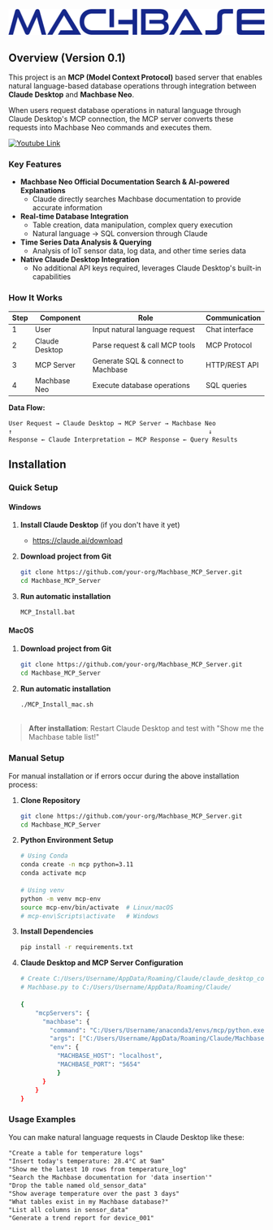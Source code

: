 


![Diagram](./Machbase_MCP_Sever/Machbase.png)




## Overview (Version 0.1)

This project is an **MCP (Model Context Protocol)** based server that enables natural language-based database operations through integration between **Claude Desktop** and **Machbase Neo**.

When users request database operations in natural language through Claude Desktop's MCP connection, the MCP server converts these requests into Machbase Neo commands and executes them.

[![Youtube Link](https://static.wixstatic.com/media/5583e0_7223d0cf33094256ad6c7e133136b144~mv2.png)](https://youtu.be/8cpaMTNHHiI?si=MX4tQK6Enh16hIUA)

### Key Features

* **Machbase Neo Official Documentation Search & AI-powered Explanations**
  * Claude directly searches Machbase documentation to provide accurate information
* **Real-time Database Integration** 
  * Table creation, data manipulation, complex query execution
  * Natural language → SQL conversion through Claude
* **Time Series Data Analysis & Querying**
  * Analysis of IoT sensor data, log data, and other time series data
* **Native Claude Desktop Integration**
  * No additional API keys required, leverages Claude Desktop's built-in capabilities

### How It Works

| Step | Component | Role | Communication |
|------|-----------|------|---------------|
| 1 | User | Input natural language request | Chat interface |
| 2 | Claude Desktop | Parse request & call MCP tools | MCP Protocol |
| 3 | MCP Server | Generate SQL & connect to Machbase | HTTP/REST API |
| 4 | Machbase Neo | Execute database operations | SQL queries |

**Data Flow:**

```
User Request → Claude Desktop → MCP Server → Machbase Neo
↑                                                      ↓
Response ← Claude Interpretation ← MCP Response ← Query Results
```

## Installation

### Quick Setup

#### Windows
1. **Install Claude Desktop** (if you don't have it yet)
    * https://claude.ai/download

2. **Download project from Git**
   ```bash
   git clone https://github.com/your-org/Machbase_MCP_Server.git
   cd Machbase_MCP_Server

3. **Run automatic installation**
   ```bash
   MCP_Install.bat

#### MacOS
1. **Download project from Git**
   ```bash
   git clone https://github.com/your-org/Machbase_MCP_Server.git
   cd Machbase_MCP_Server

2. **Run automatic installation**
   ```bash
   ./MCP_Install_mac.sh
    
> **After installation**: Restart Claude Desktop and test with "Show me the Machbase table list!"

### Manual Setup

For manual installation or if errors occur during the above installation process:

1. **Clone Repository**
   ```bash
   git clone https://github.com/your-org/Machbase_MCP_Server.git
   cd Machbase_MCP_Server

2. **Python Environment Setup**
   ```bash
   # Using Conda
   conda create -n mcp python=3.11
   conda activate mcp
   
   # Using venv
   python -m venv mcp-env
   source mcp-env/bin/activate  # Linux/macOS
   # mcp-env\Scripts\activate   # Windows

3. **Install Dependencies**
   ```bash
   pip install -r requirements.txt

4. **Claude Desktop and MCP Server Configuration**
   ```bash
   # Create C:/Users/Username/AppData/Roaming/Claude/claude_desktop_config.json
   # Machbase.py to C:/Users/Username/AppData/Roaming/Claude/

   {
       "mcpServers": {
         "machbase": {
           "command": "C:/Users/Username/anaconda3/envs/mcp/python.exe",
           "args": ["C:/Users/Username/AppData/Roaming/Claude/Machbase.py"],
           "env": {
             "MACHBASE_HOST": "localhost",
             "MACHBASE_PORT": "5654"
             }
         }
       }
   } 

### Usage Examples ###

You can make natural language requests in Claude Desktop like these:

```text
"Create a table for temperature logs"
"Insert today's temperature: 28.4°C at 9am"
"Show me the latest 10 rows from temperature_log"
"Search the Machbase documentation for 'data insertion'"
"Drop the table named old_sensor_data"
"Show average temperature over the past 3 days"
"What tables exist in my Machbase database?"
"List all columns in sensor_data"
"Generate a trend report for device_001"




